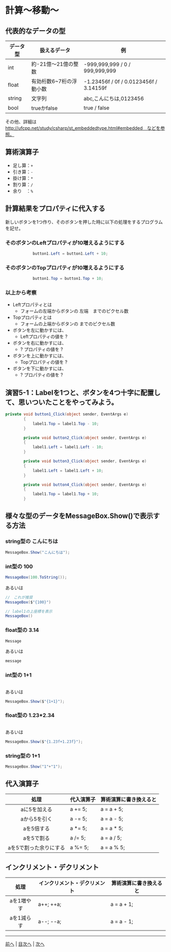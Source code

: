 # 計算～移動～

## 代表的なデータの型

|データ型|扱えるデータ|例|
|-------|-----------|--|
|int    |約-21億～21億の整数| -999,999,999 / 0 / 999,999,999 |
|float  |有効桁数6~7桁の浮動小数| -1.23456f / 0f / 0.0123456f / 3.14159f |
|string |文字列 |abc,こんにちは,0123456|
|bool   |trueかfalse| true / false |

その他、詳細は http://ufcpp.net/study/csharp/st_embeddedtype.html#embedded　などを参照。

## 算術演算子

- 足し算：`+`
- 引き算：`-`
- 掛け算：`*`
- 割り算：`/`
- 余り　：`%`

## 計算結果をプロパティに代入する

新しいボタンを1つ作り、そのボタンを押した時に以下の処理をするプログラムを記せ。

### そのボタンのLeftプロパティが10増えるようにする

```cs
            button1.Left = button1.Left + 10;

```

### そのボタンのTopプロパティが10増えるようにする

```cs
            button1.Top = button1.Top + 10;
```

### 以上から考察

- Leftプロパティとは
  - フォームの左端からボタンの 左端　までのピクセル数
- Topプロパティとは
  - フォームの上端からボタンの  までのピクセル数
- ボタンを左に動かすには、
  - Leftプロパティの値を ?
- ボタンを右に動かすには、
  - ? プロパティの値を ?
- ボタンを上に動かすには、
  - Topプロパティの値を ?
- ボタンを下に動かすには、
  - ? プロパティの値を ?

## 演習5-1：Labelを1つと、ボタンを4つ十字に配置して、思いついたことをやってみよう。

```cs
private void button1_Click(object sender, EventArgs e)
        {
            label1.Top = label1.Top - 10;
        }

        private void button2_Click(object sender, EventArgs e)
        {
            label1.Left = label1.Left - 10;
        }

        private void button3_Click(object sender, EventArgs e)
        {
            label1.Left = label1.Left + 10;
        }

        private void button4_Click(object sender, EventArgs e)
        {
            label1.Top = label1.Top + 10;
        }
```

## 様々な型のデータをMessageBox.Show()で表示する方法

### string型の こんにちは

```cs
MessageBox.Show("こんにちは");
```

### int型の 100

```cs
MessageBox(100.ToString());
```

あるいは

```cs
//　これが推奨
MessageBox($"{100}")

// label1の上座標を表示
MessageBox()
```

### float型の 3.14

```cs
Message
```

あるいは

```cs
message
```

### int型の 1+1

```cs

```

あるいは

```cs
MessageBox.Show($"{1+1}");
```

### float型の 1.23*2.34

```cs

```

あるいは

```cs
MessageBox.Show($"{1.23f+1.23f}");
```

### string型の 1+1

```cs
MessageBox.Show("1"+"1");
```

## 代入演算子

|処理                   |代入演算子|算術演算に書き換えると|
|:---------------------:|---------|-------------------|
|aに5を加える           |a += 5;       |a = a + 5;         |
|aから5を引く           |a -= 5;        |a = a - 5;         |
|aを5倍する             |a *= 5;         |a = a * 5;         |
|aを5で割る             |a /= 5;         |a = a / 5;         |
|aを5で割った余りにする |a %= 5;         |a = a % 5;         |

## インクリメント・デクリメント

|処理      |インクリメント・デクリメント|算術演算に書き換えると|
|:-------:|--------------------------|----------------------|
|aを1増やす|  a++;  ++a;                       |a = a + 1;            |		
|aを1減らす|  a--;  --a;	                     |a = a - 1;            |

---

[前へ](04.md) | [目次へ](README.md#%E7%9B%AE%E6%AC%A1) | [次へ](06.md)
